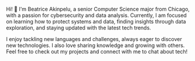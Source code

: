 Hi! 👋 I'm Beatrice Akinpelu, a senior Computer Science major from Chicago, with a passion for cybersecurity and data analysis. Currently, I am focused on learning how to protect systems and data, finding insights through data exploration, and staying updated with the latest tech trends.

I enjoy tackling new languages and challenges, always eager to discover new technologies. I also love sharing knowledge and growing with others. Feel free to check out my projects and connect with me to chat about tech!






